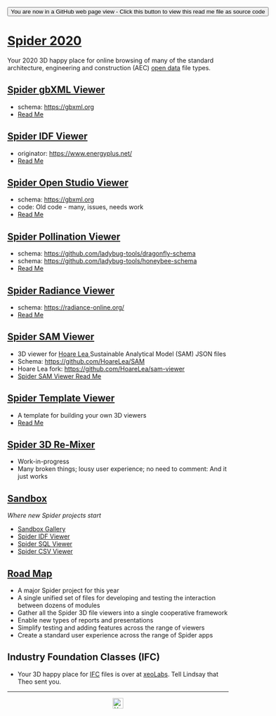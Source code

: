 <span style=display:none; >[You are now in a GitHub source code view - click this link to view Read Me file as a web page]( https://ladybug-tools.github.io/spider-2020/ "View file as a web page." ) </span>

<div><input type=button onclick=window.top.location.href="https://github.com/ladybug-tools/spider-2020"
value="You are now in a GitHub web page view - Click this button to view this read me file as source code" ></div>

# [Spider 2020]( ./index.html )

Your 2020 3D happy place for online browsing of many of the standard architecture, engineering and construction (AEC) [open data]( https://en.wikipedia.org/wiki/Open_data ) file types.

## [Spider gbXML Viewer]( https://ladybug.tools/spider-2020/spider-gbxml-viewer/)

<!--@@@
<iframe src=https://ladybug.tools/spider-2020/spider-gbxml-viewer/ class="iframe-resize" ></iframe>
_Spider gbXML Viewer_
@@@-->

* schema: https://gbxml.org
* [Read Me]( https://github.com/ladybug-tools/spider-2020/tree/master/spider-gbxml-viewer/)

## [Spider IDF Viewer]( https://ladybug.tools/spider-2020/spider-idf-viewer/)

* originator: https://www.energyplus.net/
* [Read Me]( https://github.com/ladybug-tools/spider-2020/tree/master/spider-idf-viewer/)

## [Spider Open Studio Viewer]( https://ladybug.tools/spider-2020/spider-open-studio-viewer/)

* schema: https://gbxml.org
* code: Old code - many, issues, needs work
* [Read Me]( https://github.com/ladybug-tools/spider-2020/tree/master/spider-open-studio-viewer/)

## [Spider Pollination Viewer]( https://ladybug.tools/spider-2020/spider-pollination-viewer/)

* schema: https://github.com/ladybug-tools/dragonfly-schema
* schema: https://github.com/ladybug-tools/honeybee-schema
* [Read Me]( https://github.com/ladybug-tools/spider-2020/tree/master/spider-pollinatuion-viewer/)

## [Spider Radiance Viewer]( https://ladybug.tools/spider-2020/spider-radiance-viewer/)

* schema: https://radiance-online.org/
* [Read Me]( https://github.com/ladybug-tools/spider-2020/tree/master/spider-radiance-viewer/)

## [Spider SAM Viewer]( https://ladybug.tools/spider-2020/spider-sam-viewer/)

* 3D viewer for [Hoare Lea ]( https://hoarelea.com/" ) Sustainable Analytical Model (SAM) JSON files
* Schema: https://github.com/HoareLea/SAM
* Hoare Lea fork: https://github.com/HoareLea/sam-viewer
* [Spider SAM Viewer Read Me]( https://github.com/ladybug-tools/spider-2020/tree/master/spider-sam-viewer/)

## [Spider Template Viewer]( https://ladybug.tools/spider-2020/spider-template-viewer/)

* A template for building your own 3D viewers
* [Read Me]( https://github.com/ladybug-tools/spider-2020/tree/master/spider-template-viewer/)


## [Spider 3D Re-Mixer]( https://www.ladybug.tools/spider-2020/spider-3d-remixer/ )

* Work-in-progress
* Many broken things; lousy user experience; no need to comment: And it just works

## [Sandbox]( https://www.ladybug.tools/spider-2020/sandbox )

_Where new Spider projects start_

* [Sandbox Gallery]( https://ladybug.tools/spider-2020/sandbox/ )
* [Spider IDF Viewer]( https://ladybug.tools/spider-2020/sandbox/spider-idf-viewer/ )
* [Spider SQL Viewer]( https://ladybug.tools/spider-2020/sandbox/spider-sql-viewer/ )
* [Spider CSV Viewer]( https://ladybug.tools/spider-2020/sandbox/spider-csv-viewer/ )



## [Road Map]( https://www.ladybug.tools/spider-2020/#spider-3d-remixer-roadmap.md )


* A major Spider project for this year
* A single unified set of files for developing and testing the interaction between dozens of modules
* Gather all the Spider 3D file viewers into a single cooperative framework
* Enable new types of reports and presentations
* Simplify testing and adding features across the range of viewers
* Create a standard user experience across the range of Spider apps

## Industry Foundation Classes (IFC) 

* Your 3D happy place for [IFC]( https://en.wikipedia.org/wiki/Industry_Foundation_Classes ) files is over at [xeoLabs]( https://xeolabs.com/ ). Tell Lindsay that Theo sent you.

***

<center><img style=color:green; title="Your AEC 3D viewer happy place!" height="24" width="24" 
    src="https://ladybug.tools/artwork/icons_bugs/ico/spider.ico"> 
</center>